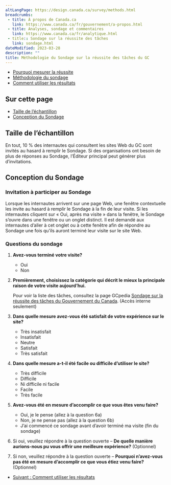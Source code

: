 ```yaml
---
altLangPage: https://design.canada.ca/survey/methods.html
breadcrumbs:
 - title: À propos de Canada.ca
   link: https://www.canada.ca/fr/gouvernement/a-propos.html
 - title: Analyses, sondage et commentaires
   link: https://www.canada.ca/fr/analytique.html
 - title:: Sondage sur la réussite des tâches
   link: sondage.html
dateModified: 2023-03-28
description: ""
title: Méthodologie du Sondage sur la réussite des tâches du GC
---
```


<div class="gc-stp-stp">
    <div class="row">
        <ul class="toc lst-spcd col-md-12">
            <li class="col-md-4 col-sm-6"><a class="list-group-item" href="apercu-srt.html">Pourquoi mesurer la réussite </a></li>
            <li class="col-md-4 col-sm-6"><a class="list-group-item active" href="methodologie.html">Méthodologie du sondage</a></li>
            <li class="col-md-4 col-sm-6"><a class="list-group-item" href="utiliser.html">Comment utiliser les résultats</a></li>
        </ul>
    </div>
</div>



## Sur cette page

* [Taille de l’échantillon](#taille-de-léchantillon)
* [Conception du Sondage](#conception-du-sondage)

## Taille de l’échantillon

En tout, 10 % des internautes qui consultent les sites Web du GC sont invités au hasard à remplir le Sondage. Si des organisations ont besoin de plus de réponses au Sondage, l’Éditeur principal peut générer plus d’invitations.

## Conception du Sondage

### Invitation à participer au Sondage

Lorsque les internautes arrivent sur une page Web, une fenêtre contextuelle les invite au hasard à remplir le Sondage à la fin de leur visite. Si les internautes cliquent sur «&nbsp;Oui, après ma visite&nbsp;» dans la fenêtre, le Sondage s’ouvre dans une fenêtre ou un onglet distinct. Il est demandé aux internautes d’aller à cet onglet ou à cette fenêtre afin de répondre au Sondage une fois qu’ils auront terminé leur visite sur le site Web.

### Questions du sondage

1.  **Avez-vous terminé votre visite?**
    * Oui
    * Non

2.  **Premièrement, choisissez la catégorie qui décrit le mieux la principale raison de votre visite aujourd’hui.**
    
    Pour voir la liste des tâches, consultez la page GCpedia [Sondage sur la réussite des tâches du Gouvernement du Canada](https://www.gcpedia.gc.ca/wiki/Sondage_sur_la_r%C3%A9ussite_des_t%C3%A2ches_du_gouvernement_du_Canada_-_Liste_de_t%C3%A2ches_actuelles_et_anciennes). (Accès interne seulement)
    
3.  **Dans quelle mesure avez-vous été satisfait de votre expérience sur le site?**
    
    * Très insatisfait
    * Insatisfait
    * Neutre
    * Satisfait
    * Très satisfait

4.  **Dans quelle mesure a-t-il été facile ou difficile d’utiliser le site?**
    
    * Très difficile
    * Difficile
    * Ni difficile ni facile
    * Facile
    * Très facile

5.  **Avez-vous été en mesure d’accomplir ce que vous êtes venu faire?**
    
    * Oui, je le pense (allez à la question 6a)
    * Non, je ne pense pas (allez à la question 6b)
    * J’ai commencé ce sondage avant d’avoir terminé ma visite (fin du sondage)

6.  Si oui, veuillez répondre à la question ouverte – **De quelle manière aurions-nous pu vous offrir une meilleure expérience?** (Optionnel)

7.  Si non, veuillez répondre à la question ouverte – **Pourquoi n’avez-vous pas été en mesure d’accomplir ce que vous étiez venu faire?** (Optionnel)

<nav role="navigation" class="mrgn-bttm-lg">
    <ul class="pager">
        <li class="next"><a href="utiliser.html" rel="next">Suivant&nbsp;: Comment utiliser les résultats</a></li>
    </ul>
</nav>
